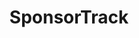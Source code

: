 ---
title: SponsorTrack
description: Extract sponsorship data from Youtube sponsors
emoji: 🛒
colorFrom: pink
colorTo: red
sdk: gradio
pinned: false
---